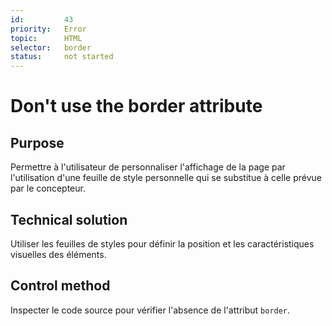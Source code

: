 ```yaml
---
id:         43
priority:   Error
topic:      HTML
selector:   border
status:     not started
---
```


# Don't use the border attribute

## Purpose

Permettre à l'utilisateur de personnaliser l'affichage de la page par l'utilisation d'une feuille de style personnelle qui se substitue à celle prévue par le concepteur.

## Technical solution

Utiliser les feuilles de styles pour définir la position et les caractéristiques visuelles des éléments.

## Control method

Inspecter le code source pour vérifier l'absence de l'attribut `border`.
